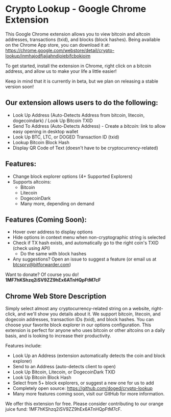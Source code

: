 # Crypto Lookup - Google Chrome Extension

This Google Chrome extension allows you to view bitcoin and altcoin addresses, transactions (txid), and blocks (block hashes).  Being available on the Chrome App store, you can download it at: https://chrome.google.com/webstore/detail/crypto-lookup/inmhajodfjajjahndjoiebifcbokioim

To get started, install the extension in Chrome, right click on a bitcoin address, and allow us to make your life a little easier!

Keep in mind that it is currently in beta, but we plan on releasing a stable version soon!

## Our extension allows users to do the following:
- Look Up Address (Auto-Detects Address from bitcoin, litecoin, dogecoindark) / Look Up Bitcoin TXID
- Send To Address (Auto-Detects Address) - Create a *bitcoin:* link to allow easy opening in desktop wallet
- Look Up BTC, LTC, or DOGED Transaction ID (txid)
- Lookup Bitcoin Block Hash
- Display QR Code of Text (doesn't have to be cryptocurrency-related)

## Features:
- Change block explorer options (4+ Supported Explorers)
- Supports altcoins:
	- Bitcoin
	- Litecoin
	- DogecoinDark
	- Many more, depending on demand

## Features (Coming Soon):
- Hover over address to display options
- Hide options in context menu when non-cryptographic string is selected
- Check if TX hash exists, and automatically go to the right coin's TXID (check using API)
	- Do the same with block hashes
- Any suggestions? Open an issue to suggest a feature (or email us at btcspry@bitforwarder.com)

Want to donate?  Of course you do! **1MF7hKShzq2iSV9ZZ9hEx6ATnHQpFtM7cF**

## Chrome Web Store Description
Simply select almost any cryptocurrency-related string on a website, right-click, and we'll show you details about it.  We support bitcoin, litecoin, and dogecoin addresses, transaction IDs (txid), and block hashes.  You can choose your favorite block explorer in our options configuration.  This extension is perfect for anyone who uses bitcoin or other altcoins on a daily basis, and is looking to increase their productivity.

Features include:
- Look Up an Address (extension automatically detects the coin and block explorer)
- Send to an Address (auto-detects client to open)
- Look Up Bitcoin, Litecoin, or DogecoinDark TXID
- Look Up Bitcoin Block Hash
- Select from 5+ block explorers, or suggest a new one for us to add
- Completely open source: https://github.com/doged/crypto-lookup
- Many more features coming soon, visit our GitHub for more information.

We offer this extension for free.  Please consider contributing to our orange juice fund: 1MF7hKShzq2iSV9ZZ9hEx6ATnHQpFtM7cF.
